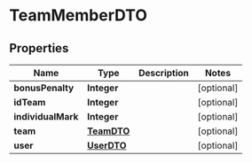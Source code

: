 
# TeamMemberDTO

## Properties
Name | Type | Description | Notes
------------ | ------------- | ------------- | -------------
**bonusPenalty** | **Integer** |  |  [optional]
**idTeam** | **Integer** |  |  [optional]
**individualMark** | **Integer** |  |  [optional]
**team** | [**TeamDTO**](TeamDTO.md) |  |  [optional]
**user** | [**UserDTO**](UserDTO.md) |  |  [optional]



